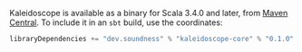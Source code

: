 Kaleidoscope is available as a binary for Scala 3.4.0 and later, from [Maven
Central](https://central.sonatype.com). To include it in an `sbt` build, use
the coordinates:
```scala
libraryDependencies += "dev.soundness" % "kaleidoscope-core" % "0.1.0"
```


